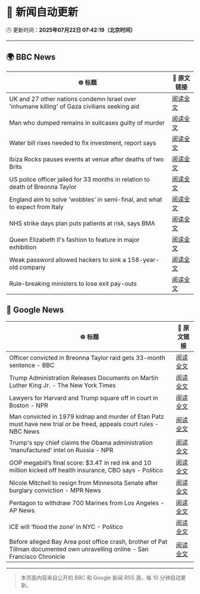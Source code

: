 # 🧠 新闻自动更新

🕒 更新时间：**2025年07月22日 07:42:19（北京时间）**

---

## 🌍 BBC News

| 🌐 标题 | 🔗 原文链接 |
|--------|-------------|
| UK and 27 other nations condemn Israel over 'inhumane killing' of Gaza civilians seeking aid | [阅读全文](https://www.bbc.com/news/articles/c4g814gy2e7o) |
| Man who dumped remains in suitcases guilty of murder | [阅读全文](https://www.bbc.com/news/articles/c98wz78jy6zo) |
| Water bill rises needed to fix investment, report says | [阅读全文](https://www.bbc.com/news/articles/c75rprzq361o) |
| Ibiza Rocks pauses events at venue after deaths of two Brits | [阅读全文](https://www.bbc.com/news/articles/ckgl73kvyweo) |
| US police officer jailed for 33 months in relation to death of Breonna Taylor | [阅读全文](https://www.bbc.com/news/articles/cpvjwrm29wpo) |
| England aim to solve 'wobbles' in semi-final, and what to expect from Italy | [阅读全文](https://www.bbc.com/sport/football/articles/cn0zj5r79k7o) |
| NHS strike days plan puts patients at risk, says BMA | [阅读全文](https://www.bbc.com/news/articles/cvg9xdy7eqko) |
| Queen Elizabeth II's fashion to feature in major exhibition | [阅读全文](https://www.bbc.com/news/articles/ckg5jzj6088o) |
| Weak password allowed hackers to sink a 158-year-old company | [阅读全文](https://www.bbc.com/news/articles/cx2gx28815wo) |
| Rule-breaking ministers to lose exit pay-outs | [阅读全文](https://www.bbc.com/news/articles/cx2l3l08x8do) |

## 📰 Google News

| 🌐 标题 | 🔗 原文链接 |
|--------|-------------|
| Officer convicted in Breonna Taylor raid gets 33-month sentence - BBC | [阅读全文](https://news.google.com/rss/articles/CBMiWkFVX3lxTE8yTmtGbVRLc0xmM0I2b2VSVXkxN2tQczRXNGh1RXBmZzBjYTR4bVhuOGNIMWFyalpFUDgzbTlBX19fQy1pSmlBMWFiTG90UWx2VXNRRHRsYUY4UdIBX0FVX3lxTE8wOUlKalBUYTNONmdFNW9kV1pCLWFRT1dlenhQUFBnNm5ndHNCMjROZ1ZGU2JxSWk3X25CZEdwald6YldEbm1nRFBMaGR5Y0JsUmdnZ2VTVlhRVzJyRUhZ?oc=5) |
| Trump Administration Releases Documents on Martin Luther King Jr. - The New York Times | [阅读全文](https://news.google.com/rss/articles/CBMiekFVX3lxTE1VdXpuemJ5SzcxZnJubnMwbzZmbUYtaUNqbnF4TExOUkxoZU42SnhURE4weWlvelU4MTQ2QmxVcWFKR1JFdHJHV0J4enowUThNTWNoczZNaXI5MEZOUDItWEFZUFAzY0R1czhJX3dBX3hPLWEtSWtJazZR?oc=5) |
| Lawyers for Harvard and Trump square off in court in Boston - NPR | [阅读全文](https://news.google.com/rss/articles/CBMihgFBVV95cUxQcXJSVy1Ld2lXYm9wMWkxYnhKYjNTeG1sWHMxc0lwWnpVODBGdUVVU0pqUlZSeGlCdndhZGFfcWFXYzVHTDhla1BUcGNNcUtJVmJvdlF0TFNfU3Q2cjVCMk5OUmhINWswM2dBcG9uci11bS1JUS1VaktPRVcxcFhQY1F5OUtlZw?oc=5) |
| Man convicted in 1979 kidnap and murder of Etan Patz must have new trial or be freed, appeals court rules - NBC News | [阅读全文](https://news.google.com/rss/articles/CBMiugFBVV95cUxOMFVIYVFOc2ZseExWalBSaC1RRFc1NXktb1k4TVhfa0ROM05CX3FzWGh2TXE0RFc0eTFrLWlfRmQ2OWxZSFZwbjRMbFhzWW51YkRYbDlUWDBhbnZsNkZVaXlRa0EyOVFQeTM5RTU3b2pQaGg4b1ZyR1VYanVQeVlpTFRxTG16VTd5Z3RIdXFoWlVJTFZmTVFlZzNXSE5GX0t4WXZqRFJoMDRLc3JDTjctbTlOMDZLVUhTb0HSAVZBVV95cUxQZHg4Q3pNc1BVNVpXWjNfUzRyYzNQX09qUlFEbjdZMkpHa3pBdEsySC0wa0o3TlFrcy1SeVQtT2FpQkRFNnpRZzE2MXIzNUtKTldONXY1dw?oc=5) |
| Trump's spy chief claims the Obama administration 'manufactured' intel on Russia - NPR | [阅读全文](https://news.google.com/rss/articles/CBMihgFBVV95cUxQVkNqRTNiVndqR2pMWC1WaGNyX0xjRWVGWG9qVWRiTmVGVGtvZjQwdWVMMnNPOTYxXzBpZU11LXZ2M1JWUW5VVExHaGFPM0NLblZmMEotc3JkVUlwR0pkX21ZSENCaU0zQ0lsRXBUUFRXZ3cyTzRMUTVvYlU2dHpsTklRcTB1QQ?oc=5) |
| GOP megabill’s final score: $3.4T in red ink and 10 million kicked off health insurance, CBO says - Politico | [阅读全文](https://news.google.com/rss/articles/CBMi2wFBVV95cUxPUmpKYlpZUnpWYWdqTG05d3NNRHBSZ2kyR2duN1ptZmFsTU1QMW1vNjNZcUkyNndCcDlmRVZBLS16UGM2YmNUd3pwZmwzWEJtRFJaMHJGOF9LR1lZbG9fM216SnhLRGpIVFdBajRyYkdiUTdvaVJGQXRRQ1VMaWpCZlFpUFpPbkswQlNmQ0RxZ3lBajZJTk1JZV9lWl81RUlUSjFCMWRwUHZuVkxUT3d2Y08tRzAyX0RCZkdUR05OWTIwZ09EbnNMOGxDSE9odkRGbUNUY3E1TDRQRUE?oc=5) |
| Nicole Mitchell to resign from Minnesota Senate after burglary conviction - MPR News | [阅读全文](https://news.google.com/rss/articles/CBMimgFBVV95cUxPRENyLS1mVXRqZ3RfOEU3eVg3blcyNHNkeGNkdnZrXzlKUUttcTlmREJMcUdGOW44UHduUjFMN2VoYUNYN3R3ZENFaGpJZWwxVE41LTJyel9EMjBuN3F0RzhIQ3RZMW96azZ0VjhsemlfOWtNMWh0SHN2c0lxYi1HNnhEQUU0RjBQQl9ZZkFQYXJ6RVdaXzZmV2pB?oc=5) |
| Pentagon to withdraw 700 Marines from Los Angeles - AP News | [阅读全文](https://news.google.com/rss/articles/CBMiogFBVV95cUxPZzZRSmI1OW04SlVVdGUwQXAyYUhTZzNIWjJwSF9TeDJXZnlhV2dMSXE3WVMyVWE1dnVoaHFvRFh3bjZrbWI0WTltUXBES3hwRlNlSHN1dWlhcGlyTW5BckstNXcwWElSRGczME8wTXFZQW01V0hmODdseTQ2V3hsRDhZLTdwa3BiWm1XM2Y3cjlEODhKUFotUFVqNC1MUVJUbVE?oc=5) |
| ICE will ‘flood the zone’ in NYC - Politico | [阅读全文](https://news.google.com/rss/articles/CBMihgFBVV95cUxNVC1BVGVtZG0tVmxCNlBRSWhWWDNuYUE4OUZsNE4wRGI2Z2VSb1lra0Vtb3JHOFdENVFGRV9sZUFtSVE3NENfMlVIMThtdHVGQkpBbFJSV01fdVgzYUI3Nk8xZDkwdDNMUnZZSm9pWml1OGhXQ08zeTV6X2lqV3E3LVFUMUZLZw?oc=5) |
| Before alleged Bay Area post office crash, brother of Pat Tillman documented own unravelling online - San Francisco Chronicle | [阅读全文](https://news.google.com/rss/articles/CBMikwFBVV95cUxQdmNuYktmWmswbU9NUkg0d1cxMGhZOWJ5WFRRdkZORm9UNFhmU2ExemxKaWVtX3lHanRoT0hHa2pzMmVkUjRvTlBwWXNHckk0X25TcU4zaHpMQ2d0RU9JTkh6b1hvcHJqNEJJU21sMUxFQWlaSkhmTzlBaGp3ajRwTnlIMzQ0OTlabDBmRlF5bjlvUGM?oc=5) |

---
> 本页面内容来自公开的 BBC 和 Google 新闻 RSS 源，每 10 分钟自动更新。
